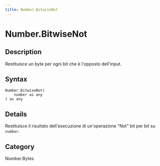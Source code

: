 ```yaml
---
title: Number.BitwiseNot
---
```


# Number.BitwiseNot


## Description

Restituisce un byte per ogni bit che è l&#39;opposto dell&#39;input.


## Syntax

```powerquery
Number.BitwiseNot(
    number as any
) as any
```


## Details

Restituisce il risultato dell'esecuzione di un'operazione "Not" bit per bit su <code>number</code>.



## Category
Number.Bytes
